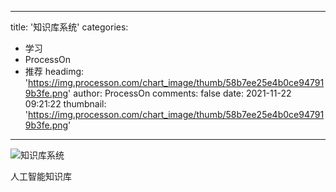 
---
title: '知识库系统'
categories: 
 - 学习
 - ProcessOn
 - 推荐
headimg: 'https://img.processon.com/chart_image/thumb/58b7ee25e4b0ce947919b3fe.png'
author: ProcessOn
comments: false
date: 2021-11-22 09:21:22
thumbnail: 'https://img.processon.com/chart_image/thumb/58b7ee25e4b0ce947919b3fe.png'
---

<div>   
<img class="thumb" alt="知识库系统" src="https://img.processon.com/chart_image/thumb/58b7ee25e4b0ce947919b3fe.png" referrerpolicy="no-referrer">
<p>人工智能知识库</p>  
</div>
            